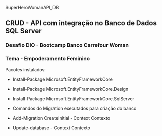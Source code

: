 SuperHeroWomanAPI_DB

## CRUD - API com integração no Banco de Dados SQL Server
### Desafio DIO - Bootcamp Banco Carrefour Woman 
### Tema - Empoderamento Feminino

Pacotes instalados:
- Install-Package Microsoft.EntityFrameworkCore
- Install-Package Microsoft.EntityFrameworkCore.Design
- Install-Package Microsoft.EntityFrameworkCore.SqlServer

- Comandos do Migration executados para criação do banco
- Add-Migration CreateInitial - Context Contexto
- Update-database - Context Contexto
